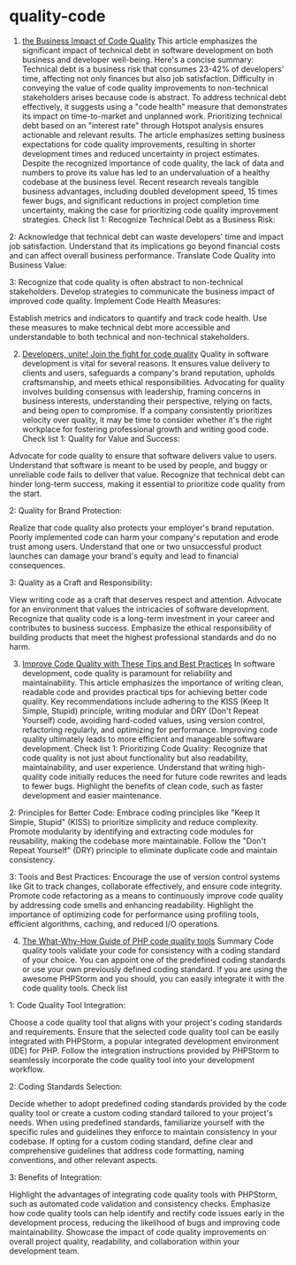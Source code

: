 # quality-code
1. [the Business Impact of Code Quality](https://www.infoq.com/articles/business-impact-code-quality/)
This article emphasizes the significant impact of technical debt in software development on both business and developer well-being. Here's a concise summary:
Technical debt is a business risk that consumes 23-42% of developers' time, affecting not only finances but also job satisfaction.
Difficulty in conveying the value of code quality improvements to non-technical stakeholders arises because code is abstract.
To address technical debt effectively, it suggests using a "code health" measure that demonstrates its impact on time-to-market and unplanned work.
Prioritizing technical debt based on an "interest rate" through Hotspot analysis ensures actionable and relevant results.
The article emphasizes setting business expectations for code quality improvements, resulting in shorter development times and reduced uncertainty in project estimates.
Despite the recognized importance of code quality, the lack of data and numbers to prove its value has led to an undervaluation of a healthy codebase at the business level.
Recent research reveals tangible business advantages, including doubled development speed, 15 times fewer bugs, and significant reductions in project completion time uncertainty, making the case for prioritizing code quality improvement strategies.
Check list
1: Recognize Technical Debt as a Business Risk:

2: Acknowledge that technical debt can waste developers' time and impact job satisfaction.
Understand that its implications go beyond financial costs and can affect overall business performance.
Translate Code Quality into Business Value:

3: Recognize that code quality is often abstract to non-technical stakeholders.
Develop strategies to communicate the business impact of improved code quality.
Implement Code Health Measures:

Establish metrics and indicators to quantify and track code health.
Use these measures to make technical debt more accessible and understandable to both technical and non-technical stakeholders.

2. [Developers, unite! Join the fight for code quality](https://www.infoworld.com/article/3691011/developers-unite-join-the-fight-for-code-quality.html)
 Quality in software development is vital for several reasons. It ensures value delivery to clients and users, safeguards a company's brand reputation, upholds craftsmanship, and meets ethical responsibilities. Advocating for quality involves building consensus with leadership, framing concerns in business interests, understanding their perspective, relying on facts, and being open to compromise. If a company consistently prioritizes velocity over quality, it may be time to consider whether it's the right workplace for fostering professional growth and writing good code.
Check list 
1: Quality for Value and Success:

Advocate for code quality to ensure that software delivers value to users.
Understand that software is meant to be used by people, and buggy or unreliable code fails to deliver that value.
Recognize that technical debt can hinder long-term success, making it essential to prioritize code quality from the start.

2: Quality for Brand Protection:

Realize that code quality also protects your employer's brand reputation.
Poorly implemented code can harm your company's reputation and erode trust among users.
Understand that one or two unsuccessful product launches can damage your brand's equity and lead to financial consequences.

3: Quality as a Craft and Responsibility:

View writing code as a craft that deserves respect and attention.
Advocate for an environment that values the intricacies of software development.
Recognize that quality code is a long-term investment in your career and contributes to business success.
Emphasize the ethical responsibility of building products that meet the highest professional standards and do no harm.

3. [Improve Code Quality with These Tips and Best Practices](https://dev.to/documatic/improve-code-quality-with-these-tips-and-best-practices-2mh2)
In software development, code quality is paramount for reliability and maintainability. This article emphasizes the importance of writing clean, readable code and provides practical tips for achieving better code quality. Key recommendations include adhering to the KISS (Keep It Simple, Stupid) principle, writing modular and DRY (Don't Repeat Yourself) code, avoiding hard-coded values, using version control, refactoring regularly, and optimizing for performance. Improving code quality ultimately leads to more efficient and manageable software development.
Check list 
1: Prioritizing Code Quality:
Recognize that code quality is not just about functionality but also readability, maintainability, and user experience.
Understand that writing high-quality code initially reduces the need for future code rewrites and leads to fewer bugs.
Highlight the benefits of clean code, such as faster development and easier maintenance.

2: Principles for Better Code:
Embrace coding principles like "Keep It Simple, Stupid" (KISS) to prioritize simplicity and reduce complexity.
Promote modularity by identifying and extracting code modules for reusability, making the codebase more maintainable.
Follow the "Don't Repeat Yourself" (DRY) principle to eliminate duplicate code and maintain consistency.

3: Tools and Best Practices:
Encourage the use of version control systems like Git to track changes, collaborate effectively, and ensure code integrity.
Promote code refactoring as a means to continuously improve code quality by addressing code smells and enhancing readability.
Highlight the importance of optimizing code for performance using profiling tools, efficient algorithms, caching, and reduced I/O operations.

4. [The What-Why-How Guide of PHP code quality tools](https://engineering.teknasyon.com/the-what-why-how-guide-of-php-code-quality-tools-6eaa6406859)
Summary 
Code quality tools validate your code for consistency with a coding standard of your choice. You can appoint one of the predefined coding standards or use your own previously defined coding standard. If you are using the awesome PHPStorm and you should, you can easily integrate it with the code quality tools.
Check list 

1: Code Quality Tool Integration:

Choose a code quality tool that aligns with your project's coding standards and requirements.
Ensure that the selected code quality tool can be easily integrated with PHPStorm, a popular integrated development environment (IDE) for PHP.
Follow the integration instructions provided by PHPStorm to seamlessly incorporate the code quality tool into your development workflow.

2: Coding Standards Selection:

Decide whether to adopt predefined coding standards provided by the code quality tool or create a custom coding standard tailored to your project's needs.
When using predefined standards, familiarize yourself with the specific rules and guidelines they enforce to maintain consistency in your codebase.
If opting for a custom coding standard, define clear and comprehensive guidelines that address code formatting, naming conventions, and other relevant aspects.

3: Benefits of Integration:

Highlight the advantages of integrating code quality tools with PHPStorm, such as automated code validation and consistency checks.
Emphasize how code quality tools can help identify and rectify code issues early in the development process, reducing the likelihood of bugs and improving code maintainability.
Showcase the impact of code quality improvements on overall project quality, readability, and collaboration within your development team.



